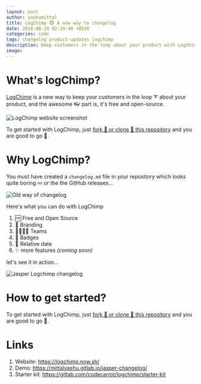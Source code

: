 ```yaml
---
layout: post
author: yashumittal
title: LogChimp 🐵 A new way to changelog
date: 2018-08-20 02:29:40 +0530
categories: code
tags: changelog product-updates logchimp
description: Keep customers in the loop about your product with LogChimp
image: 
---
```


# What's logChimp?

[LogChimp](https://logchimp.now.sh/) is a new way to keep your customers in the loop ➰ about your product, and the awesome 👓 part is, it's free and open-source.

![LogChimp website screenshot](https://i.imgur.com/L9aeRDU.png)

To get started with LogChimp, just [fork 🍴 or clone 🔻 this repository](https://gitlab.com/codecarrot/logchimp/starter-kit) and you are good to go 🔰.

# Why LogChimp?

You must have created a `changelog.md` file in your repository which looks quite boring 💤 or the the GitHub releases...

![Old way of changelog](https://i.imgur.com/gz9BnTf.gif)

Here's what you can do with LogChimp

1. 🆓 Free and Open Source
2. 🎀 Branding
3. 👨‍👨‍👧‍👧 Teams
4. 📛 Badges
5. 📅 Relative date
6. ✨ more features _(coming soon)_

let's see it in action...

![Jasper Logchimp changelog](https://i.imgur.com/BYmQOsY.gif)

# How to get started?

To get started with LogChimp, just [fork 🍴 or clone 🔻 this repository](https://gitlab.com/codecarrot/logchimp/starter-kit) and you are good to go 🔰.

# Links

1. Website: https://logchimp.now.sh/
2. Demo: https://mittalyashu.gitlab.io/jasper-changelog/
3. Starter kit: https://gitlab.com/codecarrot/logchimp/starter-kit
